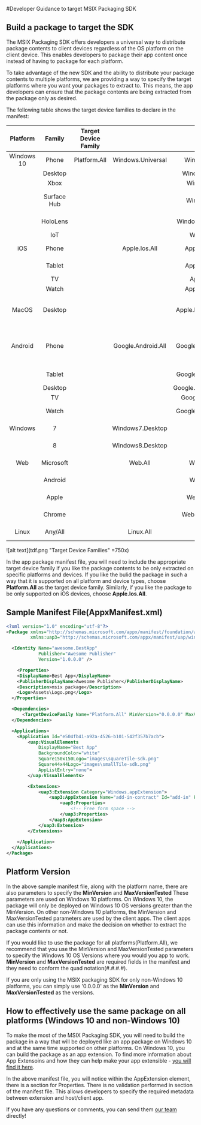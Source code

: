 
#Developer Guidance to target MSIX Packaging SDK

## Build a package to target the SDK 

The MSIX Packaging SDK offers developers a universal way to distribute package contents to client devices regardless of the OS platform on the client device. This enables developers to package their app content once instead of having to package for each platform. 

To take advantage of the new SDK and the ability to distribute your package contents to multiple platforms, we are providing a way to specify the target platforms where you want your packages to extract to. This means, the app developers can ensure that the package contents are being extracted from the package only as desired. 

The following table shows the target device families to declare in the manifest:

| **Platform**   | **Family**      | **Target Device Family**|                    |                        | **Notes**                                                      |
|:------------:|:-------------:|:----------------------:|:--------------------:|:------------------------:|:------------------------------------------------------------:|
| Windows 10 | Phone       | Platform.All         | Windows.Universal  | Windows.Mobile         | Mobile devices                                             |
|            | Desktop     |                      |                    | Windows.Desktop        | PC                                                         |
|            | Xbox        |                      |                    | Windows.Xbox           | Xbox console                                               |
|            | Surface Hub |                      |                    | Windows.Team           | Large screen Win 10 devices                                |
|            | HoloLens    |                      |                    | Windows.Holographic    | VR/AR headset                                              |
|            | IoT         |                      |                    | Windows.IoT            | IoT devices                                                |
| iOS        | Phone       |                      | Apple.Ios.All      | Apple.Ios.Phone        | Touch, iPhone                                              |
|            | Tablet      |                      |                    | Apple.Ios.Tablet       | iPad mini, iPad, iPad Pro                                  |
|            | TV          |                      |                    | Apple.Ios.TV           | Apple TV                                                   |
|            | Watch       |                      |                    | Apple.Ios.Watch        | iWatch                                                     |
| MacOS      | Desktop     |                      |                    | Apple.MacOS.Desktop    | MacBook Pro, MacBook Air, Mac Mini, iMac                   |
| Android    | Phone       |                      | Google.Android.All | Google.Android.Phone   | Pixels, galaxy etc. These can target any flavor of Android |
|            | Tablet      |                      |                    | Google.Android.Tablet  | Android tablets                                            |
|            | Desktop     |                      |                    | Google.Android.Desktop | Chromebooks                                                |
|            | TV          |                      |                    | Google.Android.TV      |                                                            |
|            | Watch       |                      |                    | Google.Android.Watch   | Google gear devices                                        |
| Windows    | 7           |                      | Windows7.Desktop   |                        | Windows 7 devices                                          |
|            | 8           |                      | Windows8.Desktop   |                        | Windows 8/8.1 devices                                      |
| Web        | Microsoft   |                      | Web.All            | Web.Edge.All           | edge web engine apps                                       |
|            | Android     |                      |                    | Web.Blink.All          | Blink web engine apps                                      |
|            | Apple       |                      |                    | Web.Webkit.All         | Webkit web engine apps                                     |
|            | Chrome      |                      |                    | Web.Chromium.All       | Chrome web engine apps                                     |
| Linux      | Any/All     |                      | Linux.All          |                        | All Linux distributions                                    |

![alt text](tdf.png "Target Device Families" =750x)

In the app package manifest file, you will need to include the appropriate target device family if you like the package contents to be only extracted on specific platforms and devices. If you like the bulid the package in such a way that it is supported on all platform and device types, choose **Platform.All** as the target device family. Similarly, if you like the package to be only supported on iOS devices, choose **Apple.Ios.All**.

## Sample Manifest File(AppxManifest.xml)

```xml
<?xml version="1.0" encoding="utf-8"?>
<Package xmlns="http://schemas.microsoft.com/appx/manifest/foundation/windows10"
         xmlns:uap3="http://schemas.microsoft.com/appx/manifest/uap/windows10/3">

  <Identity Name="awesome.BestApp"
            Publisher="Awesome Publisher"
            Version="1.0.0.0" />

    <Properties>
    <DisplayName>Best App</DisplayName>
    <PublisherDisplayName>Awesome Publisher</PublisherDisplayName>
    <Description>msix package</Description>
    <Logo>Assets\Logo.png</Logo>
  </Properties>

  <Dependencies>
      <TargetDeviceFamily Name="Platform.All" MinVersion="0.0.0.0" MaxVersionTested="0.0.0.0"/>
  </Dependencies>

  <Applications>
    <Application Id="e504fb41-a92a-4526-b101-542f357b7acb">
        <uap:VisualElements
            DisplayName="Best App" 
            BackgroundColor="white"
            Square150x150Logo="images\squareTile-sdk.png" 
            Square44x44Logo="images\smallTile-sdk.png" 
            AppListEntry="none">
        </uap:VisualElements>

        <Extensions>
            <uap3:Extension Category="Windows.appExtension">
                <uap3:AppExtension Name="add-in-contract" Id="add-in" PublicFolder="Public" DisplayName="Sample Add-in" Description="This is a sample add-in">
                    <uap3:Properties>
                        <!-- Free form space -->
                    </uap3:Properties>
                </uap3:AppExtension>
            </uap3:Extension>
        </Extensions>
        
    </Application>
  </Applications>
</Package>
```

## Platform Version 
In the above sample manifest file, along with the platform name, there are also parameters to specify the **MinVersion** and **MaxVersionTested** These parameters are used on Windows 10 platforms. On Windows 10, the package will only be deployed on Windows 10 OS versions greater than the MinVersion. On other non-Windows 10 platforms, the MinVersion and MaxVersionTested parameters are used by the client apps. The client apps can use this information and make the decision on whether to extract the package contents or not. 

If you would like to use the package for all platforms(Platform.All), we recommend that you use the MinVersion and MaxVersionTested parameters to specify the Windows 10 OS Versions where you would you app to work. **MinVersion** and **MaxVersionTested** are required fields in the manifest and they need to conform the quad notation(#.#.#.#). 

If you are only using the MSIX packaging SDK for only non-Windows 10 platforms, you can simply use '0.0.0.0' as the **MinVersion** and **MaxVersionTested** as the versions. 

## How to effectively use the same package on all platforms (Windows 10 and non-Windows 10)

To make the most of the MSIX Packaging SDK, you will need to build the package in a way that will be deployed like an app package on Windows 10 and at the same time supported on other platforms. On Windows 10, you can build the package as an app extension. To find more information about App Extensoins and how they can help make your app extensible - [you will find it here](https://blogs.msdn.microsoft.com/appinstaller/2017/05/01/introduction-to-app-extensions/). 

In the above manifest file, you will notice within the AppExtension element, there is a section for Properties. There is no validation performed in section of the manifest file. This allows developers to specify the required metadata between extension and host/client app. 

If you have any questions or comments, you can send them [our team](mailto:MSIXPackagingOSSCustomerQs@service.microsoft.com) directly! 
